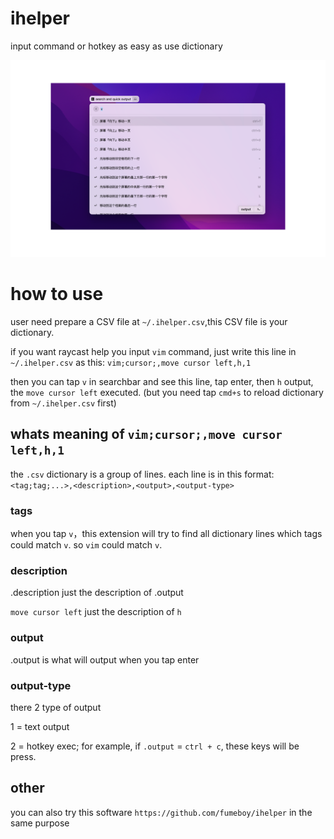 # ihelper

input command or hotkey as easy as use dictionary

![Screenshot](./metadata/screenshot.png)

# how to use

user need prepare a CSV file at `~/.ihelper.csv`,this CSV file is your dictionary.

if you want raycast help you input `vim` command,  just write this line in `~/.ihelper.csv` as this: `vim;cursor;,move cursor left,h,1`

then you can tap `v` in searchbar and see this line, tap enter, then `h` output, the `move cursor left` executed. (but you need tap `cmd+s` to reload dictionary from `~/.ihelper.csv` first)

## whats meaning of `vim;cursor;,move cursor left,h,1`

the `.csv` dictionary is a group of lines. each line is in this format: `<tag;tag;...>,<description>,<output>,<output-type>` 

### tags

when you tap `v`，this extension will try to find all dictionary lines which tags could match `v`. so `vim` could match `v`.

### description

.description just the description of .output

`move cursor left` just the description of `h`

### output

.output is what will output when you tap enter

### output-type

there 2 type of output

1 = text output

2 = hotkey exec; for example, if `.output` = `ctrl + c`, these keys will be press. 

## other

you can also try this software `https://github.com/fumeboy/ihelper` in the same purpose



